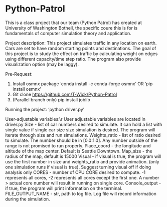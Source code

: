 # Python-Patrol
This is a class project that our team (Python Patrol) has created at University of Washington Bothell, the specific coure this is for is fundamentals of computer simulation theory and application.

Project description:
	This project simulates traffic in any location on earth. Cars are set to have random starting points and destinations. The goal of this project is to study the effect on traffic by calculating weight on edges using different capacity/time step ratio. The program also provide visualization option (may be laggy).


Pre-Request:
1.	Install osmnx package
	‘conda install -c conda-forge osmnx’
	OR ‘pip install osmnx’
2.	Git clone https://github.com/T-Wick/Python-Patrol
3. 	(Parallel branch only) pip install joblib

Running the project:
	‘python driver.py’

User-adjustable variables:\r
	User adjustable variables are located in driver.py
	Size - list of car numbers desired to simulate. It can hold a list with single value if single car size size simulation is desired. The program will iterate through size and run simulations.
	Weights_ratio - list of ratio desired to simulate. The number should be in [0.0:1.0]. Any number outside of the range is not promised to run properly.
	Place_coord - the longitude and altitude of the map center. Default is Seattle Downtown.
	Map_size - the radius of the map, default is 15000
	Visual - if visual is true, the program will use the first number in size and weights_ratio and provide animation. (only one simulation runs if visual is true). Suggest turning visual off if doing analysis only
	CORES - number of CPU CORE desired to compute. -1 represents all cores, -2 represents all cores except the first one. A number > actual core number will result in running on single core.
	Console_output - if true, the program will print information on the terminal.
	FILE_OUTPUT_NAME - str, path to log file. Log file will record information during the simulation.
